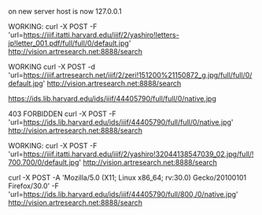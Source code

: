 on new server host is now 127.0.0.1



WORKING:
curl -X POST -F 'url=https://iiif.itatti.harvard.edu/iiif/2/yashiro!letters-jp!letter_001.pdf/full/full/0/default.jpg' http://vision.artresearch.net:8888/search

WORKING
curl -X POST -d 'url=https://iiif.artresearch.net/iiif/2/zeri!151200%21150872_g.jpg/full/full/0/default.jpg' http://vision.artresearch.net:8888/search


https://ids.lib.harvard.edu/ids/iiif/44405790/full/full/0/native.jpg


403 FORBIDDEN
curl -X POST -F 'url=https://ids.lib.harvard.edu/ids/iiif/44405790/full/full/0/native.jpg' http://vision.artresearch.net:8888/search

WORKING:
curl -X POST -F 'url=https://iiif.itatti.harvard.edu/iiif/2/yashiro!32044138547039_02.jpg/full/!700,700/0/default.jpg' http://vision.artresearch.net:8888/search


curl -X POST -A 'Mozilla/5.0 (X11; Linux x86_64; rv:30.0) Gecko/20100101 Firefox/30.0' -F 'url=https://ids.lib.harvard.edu/ids/iiif/44405790/full/800,/0/native.jpg' http://vision.artresearch.net:8888/search
